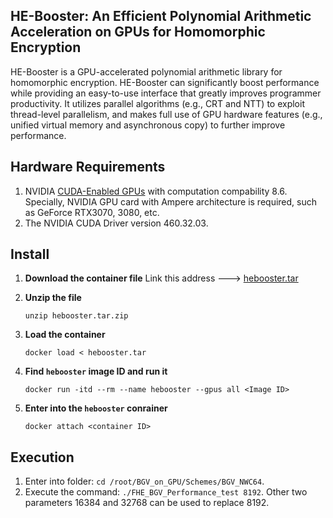 ## HE-Booster: An Efficient Polynomial Arithmetic Acceleration on GPUs for Homomorphic Encryption
HE-Booster is a GPU-accelerated polynomial arithmetic library for homomorphic encryption. HE-Booster can significantly boost performance while providing an easy-to-use interface that greatly improves programmer productivity. It utilizes parallel algorithms (e.g., CRT and NTT) to exploit thread-level parallelism, and makes full use of GPU hardware features (e.g., unified virtual memory and asynchronous copy) to further improve performance. 

## Hardware Requirements
1. NVIDIA [CUDA-Enabled GPUs](https://developer.nvidia.com/cuda-gpus) with computation compability 8.6. Specially, NVIDIA GPU card with Ampere architecture is required, such as GeForce RTX3070, 3080, etc.
2. The NVIDIA CUDA Driver version 460.32.03.

## Install
1. **Download the container file**
  Link this address ---> [hebooster.tar](https://drive.google.com/file/d/1h39QwieUE6qrg6uAJVX8N2zoAgwwllmw/view?usp=sharing)
  
2. **Unzip the file**
   ```
   unzip hebooster.tar.zip
   ```
   
3. **Load the container**
   ```
   docker load < hebooster.tar
   ```
   
4. **Find `hebooster` image ID and run it**
   ```
   docker run -itd --rm --name hebooster --gpus all <Image ID>
   ```
   
5. **Enter into the `hebooster` conrainer**
   ```
   docker attach <container ID>
   ```

## Execution
1. Enter into folder: `cd /root/BGV_on_GPU/Schemes/BGV_NWC64`.
2. Execute the command: `./FHE_BGV_Performance_test 8192`. Other two parameters 16384 and 32768 can be used to replace 8192.
